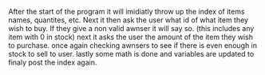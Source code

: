 After the start of the program it will imidiatly throw up the index of items names, quantites, etc.
Next it then ask the user what id of what item they wish to buy.
If they give a non valid awnser it will say so. (this includes any item with 0 in stock)
next it asks the user the amount of the item they wish to purchase.
once again checking awnsers to see if there is even enough in stock to sell to user.
lastly some math is done and variables are updated to finaly post the index again.
